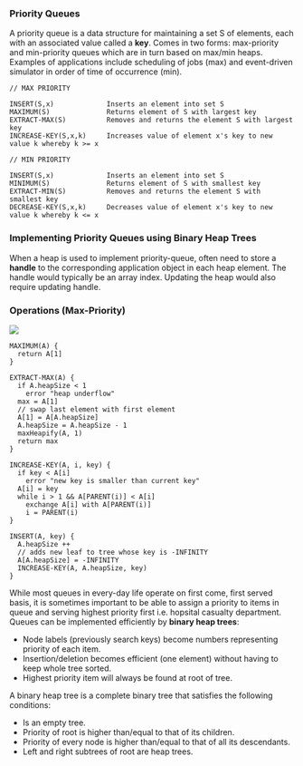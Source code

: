 ### Priority Queues

A priority queue is a data structure for maintaining a set S of elements, each with an associated value called a **key**. Comes in two forms: max-priority and min-priority queues which are in turn based on max/min heaps. Examples of applications include scheduling of jobs (max) and event-driven simulator in order of time of occurrence (min).

``` 
// MAX PRIORITY

INSERT(S,x)             Inserts an element into set S
MAXIMUM(S)              Returns element of S with largest key
EXTRACT-MAX(S)          Removes and returns the element S with largest key
INCREASE-KEY(S,x,k)     Increases value of element x's key to new value k whereby k >= x
```

``` 
// MIN PRIORITY

INSERT(S,x)             Inserts an element into set S
MINIMUM(S)              Returns element of S with smallest key
EXTRACT-MIN(S)          Removes and returns the element S with smallest key
DECREASE-KEY(S,x,k)     Decreases value of element x's key to new value k whereby k <= x
```

### Implementing Priority Queues using Binary Heap Trees

When a heap is used to implement priority-queue, often need to store a **handle** to the corresponding application object in each heap element. The handle would typically be an array index. Updating the heap would also require updating handle.

### Operations (Max-Priority)


<img src="../../../images/priority-queue-increase-key.PNG" >

```
MAXIMUM(A) {
  return A[1]
}

EXTRACT-MAX(A) {
  if A.heapSize < 1
    error "heap underflow"
  max = A[1]
  // swap last element with first element
  A[1] = A[A.heapSize]  
  A.heapSize = A.heapSize - 1
  maxHeapify(A, 1)
  return max
}

INCREASE-KEY(A, i, key) {
  if key < A[i]
    error "new key is smaller than current key"
  A[i] = key
  while i > 1 && A[PARENT(i)] < A[i]
    exchange A[i] with A[PARENT(i)]
    i = PARENT(i)
}

INSERT(A, key) {
  A.heapSize ++
  // adds new leaf to tree whose key is -INFINITY
  A[A.heapSize] = -INFINITY
  INCREASE-KEY(A, A.heapSize, key)
}
```

While most queues in every-day life operate on first come, first served basis, it is sometimes important to be able to assign a priority to items in queue and serving highest priority first i.e. hopsital casualty department. Queues can be implemented efficiently by **binary heap trees**:

- Node labels (previously search keys) become numbers representing priority of each item.
- Insertion/deletion becomes efficient (one element) without having to keep whole tree sorted.
- Highest priority item will always be found at root of tree.

A binary heap tree is a complete binary tree that satisfies the following conditions:

- Is an empty tree.
- Priority of root is higher than/equal to that of its children.
- Priority of every node is higher than/equal to that of all its descendants.
- Left and right subtrees of root are heap trees.
